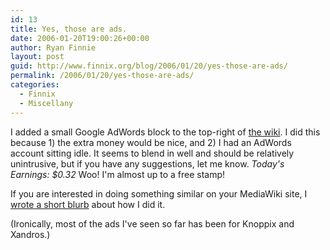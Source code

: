 ```yaml
---
id: 13
title: Yes, those are ads.
date: 2006-01-20T19:00:26+00:00
author: Ryan Finnie
layout: post
guid: http://www.finnix.org/blog/2006/01/20/yes-those-are-ads/
permalink: /2006/01/20/yes-those-are-ads/
categories:
  - Finnix
  - Miscellany
---
```

I added a small Google AdWords block to the top-right of [the wiki](http://www.finnix.org/). I did this because 1) the extra money would be nice, and 2) I had an AdWords account sitting idle. It seems to blend in well and should be relatively unintrusive, but if you have any suggestions, let me know. _Today's Earnings: $0.32_ Woo! I'm almost up to a free stamp!

If you are interested in doing something similar on your MediaWiki site, I [wrote a short blurb](http://www.finnix.org/Google_AdSense_on_MediaWiki) about how I did it.

(Ironically, most of the ads I've seen so far has been for Knoppix and Xandros.)